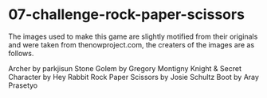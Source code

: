 # 07-challenge-rock-paper-scissors
 
The images used to make this game are slightly motified from their originals and were taken from
thenowproject.com, the creaters of the images are as follows.

 Archer by parkjisun
 Stone Golem by Gregory Montigny
 Knight & Secret Character by Hey Rabbit
 Rock Paper Scissors by Josie Schultz
 Boot by Aray Prasetyo
